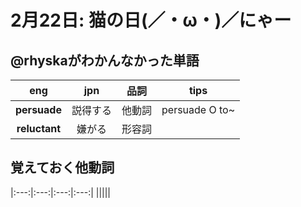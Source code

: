 # 2月22日: 猫の日(／・ω・)／にゃー
## @rhyskaがわかんなかった単語
|eng|jpn|品詞|tips|
|:---:|:---:|:---:|:---:|
|**persuade**|説得する|他動詞|persuade O to~|
|**reluctant**|嫌がる|形容詞||
## 覚えておく他動詞
|:---:|:---:|:---:|:---:|
|||||

